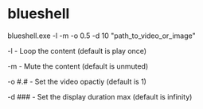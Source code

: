 # blueshell

blueshell.exe -l -m -o 0.5 -d 10 "path_to_video_or_image"

-l - Loop the content (default is play once)

-m - Mute the content (default is unmuted)

-o #.# - Set the video opactiy (default is 1)

-d ### - Set the display duration max (default is infinity)
